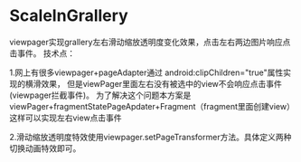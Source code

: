# ScaleInGrallery


viewpager实现grallery左右滑动缩放透明度变化效果，点击左右两边图片响应点击事件。
技术点：

1.网上有很多viewpager+pageAdapter通过 android:clipChildren="true"属性实现的横滑效果，
但是viewPager里面左右没有被选中的view不会响应点击事件(viewpager拦截事件)。
为了解决这个问题本方案是viewPager+fragmentStatePageApdater+Fragment（fragment里面创建view）这样可以实现左右view点击事件

2.滑动缩放透明度特效使用viewpager.setPageTransformer方法。具体定义两种切换动画特效即可。
